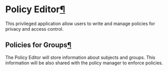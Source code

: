 Policy Editor[¶](#Policy-Editor)
================================

This privileged application allow users to write and manage policies for
privacy and access control.

Policies for Groups[¶](#Policies-for-Groups)
--------------------------------------------

The Policy Editor will store information about subjects and groups. This
information will be also shared with the policy manager to enforce
policies.

